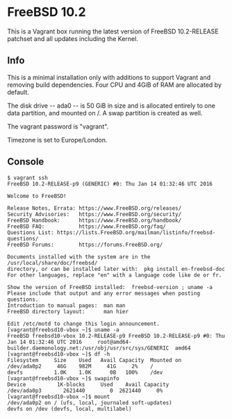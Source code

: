 # FreeBSD 10.2

This is a Vagrant box running the latest version of FreeBSD 10.2-RELEASE
patchset and all updates including the Kernel.

## Info

This is a minimal installation only with additions to support Vagrant 
and removing build dependencies. Four CPU and 4GiB of RAM are allocated 
by default. 

The disk drive -- ada0 -- is 50 GiB in size and is allocated entirely to
one data partition, and mounted on /. A swap partition is created as well.

The vagrant password is "vagrant". 

Timezone is set to Europe/London.

## Console
```
$ vagrant ssh
FreeBSD 10.2-RELEASE-p9 (GENERIC) #0: Thu Jan 14 01:32:46 UTC 2016

Welcome to FreeBSD!

Release Notes, Errata: https://www.FreeBSD.org/releases/
Security Advisories:   https://www.FreeBSD.org/security/
FreeBSD Handbook:      https://www.FreeBSD.org/handbook/
FreeBSD FAQ:           https://www.FreeBSD.org/faq/
Questions List: https://lists.FreeBSD.org/mailman/listinfo/freebsd-questions/
FreeBSD Forums:        https://forums.FreeBSD.org/

Documents installed with the system are in the /usr/local/share/doc/freebsd/
directory, or can be installed later with:  pkg install en-freebsd-doc
For other languages, replace "en" with a language code like de or fr.

Show the version of FreeBSD installed:  freebsd-version ; uname -a
Please include that output and any error messages when posting questions.
Introduction to manual pages:  man man
FreeBSD directory layout:      man hier

Edit /etc/motd to change this login announcement.
[vagrant@freebsd10-vbox ~]$ uname -a
FreeBSD freebsd10-vbox 10.2-RELEASE-p9 FreeBSD 10.2-RELEASE-p9 #0: Thu Jan 14 01:32:46 UTC 2016     root@amd64-builder.daemonology.net:/usr/obj/usr/src/sys/GENERIC  amd64
[vagrant@freebsd10-vbox ~]$ df -h
Filesystem     Size    Used   Avail Capacity  Mounted on
/dev/ada0p2     46G    982M     41G     2%    /
devfs          1.0K    1.0K      0B   100%    /dev
[vagrant@freebsd10-vbox ~]$ swapinfo
Device          1K-blocks     Used    Avail Capacity
/dev/ada0p3       2621440        0  2621440     0%
[vagrant@freebsd10-vbox ~]$ mount
/dev/ada0p2 on / (ufs, local, journaled soft-updates)
devfs on /dev (devfs, local, multilabel)
```
